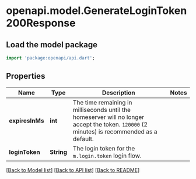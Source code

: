 # openapi.model.GenerateLoginToken200Response

## Load the model package
```dart
import 'package:openapi/api.dart';
```

## Properties
Name | Type | Description | Notes
------------ | ------------- | ------------- | -------------
**expiresInMs** | **int** | The time remaining in milliseconds until the homeserver will no longer accept the token. `120000` (2 minutes) is recommended as a default. | 
**loginToken** | **String** | The login token for the `m.login.token` login flow. | 

[[Back to Model list]](../README.md#documentation-for-models) [[Back to API list]](../README.md#documentation-for-api-endpoints) [[Back to README]](../README.md)


